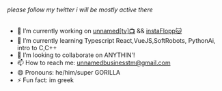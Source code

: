 ###### please follow my twitter i will be mostly active there
- 🔭 I’m currently working on [unnamed[tv]📺](https://unnamedsoftware.com)  &&  [instaFlopp🐱](https://instaflopp.com)
- 🌱 I’m currently learning Typescript React,VueJS,SoftRobots, PythonAi, intro to C,C++
- 👯 I’m looking to collaborate on ANYTHIN'!
- 📫 How to reach me: unnamedbusinesstm@gmail.com
- 😄 Pronouns: he/him/super GORILLA
- ⚡ Fun fact: im greek

